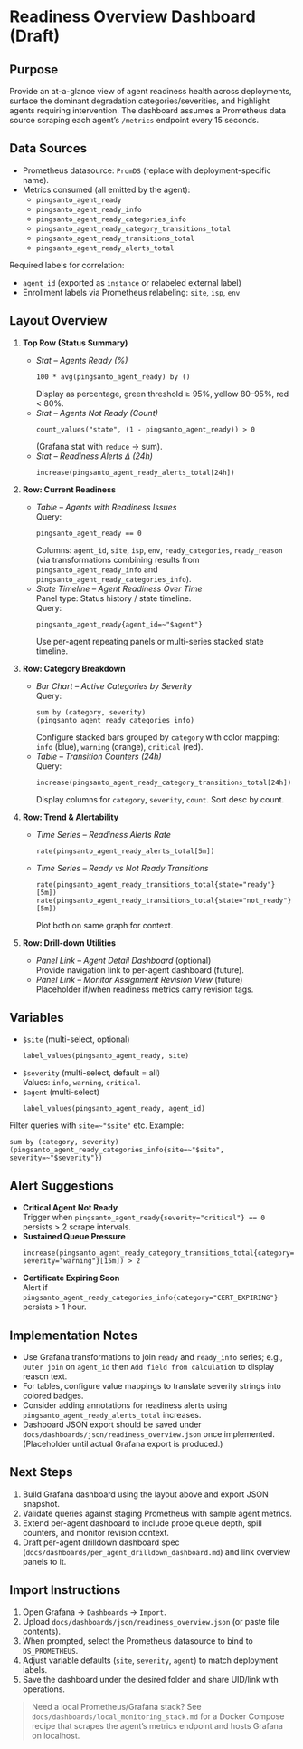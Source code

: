 # Readiness Overview Dashboard (Draft)

## Purpose
Provide an at-a-glance view of agent readiness health across deployments, surface the dominant degradation categories/severities, and highlight agents requiring intervention. The dashboard assumes a Prometheus data source scraping each agent’s `/metrics` endpoint every 15 seconds.

## Data Sources
- Prometheus datasource: `PromDS` (replace with deployment-specific name).
- Metrics consumed (all emitted by the agent):
  - `pingsanto_agent_ready`
  - `pingsanto_agent_ready_info`
  - `pingsanto_agent_ready_categories_info`
  - `pingsanto_agent_ready_category_transitions_total`
  - `pingsanto_agent_ready_transitions_total`
  - `pingsanto_agent_ready_alerts_total`

Required labels for correlation:
- `agent_id` (exported as `instance` or relabeled external label)
- Enrollment labels via Prometheus relabeling: `site`, `isp`, `env`

## Layout Overview
1. **Top Row (Status Summary)**
   - *Stat – Agents Ready (%)*  
     ```promql
     100 * avg(pingsanto_agent_ready) by () 
     ```
     Display as percentage, green threshold ≥ 95%, yellow 80–95%, red < 80%.
   - *Stat – Agents Not Ready (Count)*  
     ```promql
     count_values("state", (1 - pingsanto_agent_ready)) > 0
     ```
     (Grafana stat with `reduce` → sum).
   - *Stat – Readiness Alerts Δ (24h)*  
     ```promql
     increase(pingsanto_agent_ready_alerts_total[24h])
     ```

2. **Row: Current Readiness**
   - *Table – Agents with Readiness Issues*  
     Query:
     ```promql
     pingsanto_agent_ready == 0
     ```
     Columns: `agent_id`, `site`, `isp`, `env`, `ready_categories`, `ready_reason` (via transformations combining results from `pingsanto_agent_ready_info` and `pingsanto_agent_ready_categories_info`).
   - *State Timeline – Agent Readiness Over Time*  
     Panel type: Status history / state timeline.  
     Query:
     ```promql
     pingsanto_agent_ready{agent_id=~"$agent"}
     ```
     Use per-agent repeating panels or multi-series stacked state timeline.

3. **Row: Category Breakdown**
   - *Bar Chart – Active Categories by Severity*  
     Query:
     ```promql
     sum by (category, severity) (pingsanto_agent_ready_categories_info)
     ```
     Configure stacked bars grouped by `category` with color mapping: `info` (blue), `warning` (orange), `critical` (red).
   - *Table – Transition Counters (24h)*  
     Query:
     ```promql
     increase(pingsanto_agent_ready_category_transitions_total[24h])
     ```
     Display columns for `category`, `severity`, `count`. Sort desc by count.

4. **Row: Trend & Alertability**
   - *Time Series – Readiness Alerts Rate*  
     ```promql
     rate(pingsanto_agent_ready_alerts_total[5m])
     ```
   - *Time Series – Ready vs Not Ready Transitions*  
     ```promql
     rate(pingsanto_agent_ready_transitions_total{state="ready"}[5m])
     rate(pingsanto_agent_ready_transitions_total{state="not_ready"}[5m])
     ```
     Plot both on same graph for context.

5. **Row: Drill-down Utilities**
   - *Panel Link – Agent Detail Dashboard* (optional)  
     Provide navigation link to per-agent dashboard (future).
   - *Panel Link – Monitor Assignment Revision View* (future)  
     Placeholder if/when readiness metrics carry revision tags.

## Variables
- `$site` (multi-select, optional)  
  ```promql
  label_values(pingsanto_agent_ready, site)
  ```
- `$severity` (multi-select, default = all)  
  Values: `info`, `warning`, `critical`.
- `$agent` (multi-select)  
  ```promql
  label_values(pingsanto_agent_ready, agent_id)
  ```

Filter queries with `site=~"$site"` etc. Example:
```promql
sum by (category, severity) (pingsanto_agent_ready_categories_info{site=~"$site", severity=~"$severity"})
```

## Alert Suggestions
- **Critical Agent Not Ready**  
  Trigger when `pingsanto_agent_ready{severity="critical"} == 0` persists > 2 scrape intervals.
- **Sustained Queue Pressure**  
  ```promql
  increase(pingsanto_agent_ready_category_transitions_total{category="QUEUE_PRESSURE", severity="warning"}[15m]) > 2
  ```
- **Certificate Expiring Soon**  
  Alert if `pingsanto_agent_ready_categories_info{category="CERT_EXPIRING"}` persists > 1 hour.

## Implementation Notes
- Use Grafana transformations to join `ready` and `ready_info` series; e.g., `Outer join` on `agent_id` then `Add field from calculation` to display reason text.
- For tables, configure value mappings to translate severity strings into colored badges.
- Consider adding annotations for readiness alerts using `pingsanto_agent_ready_alerts_total` increases.
- Dashboard JSON export should be saved under `docs/dashboards/json/readiness_overview.json` once implemented. (Placeholder until actual Grafana export is produced.)

## Next Steps
1. Build Grafana dashboard using the layout above and export JSON snapshot.
2. Validate queries against staging Prometheus with sample agent metrics.
3. Extend per-agent dashboard to include probe queue depth, spill counters, and monitor revision context.
4. Draft per-agent drilldown dashboard spec (`docs/dashboards/per_agent_drilldown_dashboard.md`) and link overview panels to it.

## Import Instructions
1. Open Grafana → `Dashboards` → `Import`.
2. Upload `docs/dashboards/json/readiness_overview.json` (or paste file contents).
3. When prompted, select the Prometheus datasource to bind to `DS_PROMETHEUS`.
4. Adjust variable defaults (`site`, `severity`, `agent`) to match deployment labels.
5. Save the dashboard under the desired folder and share UID/link with operations.

> Need a local Prometheus/Grafana stack? See `docs/dashboards/local_monitoring_stack.md` for a Docker Compose recipe that scrapes the agent’s metrics endpoint and hosts Grafana on localhost.
